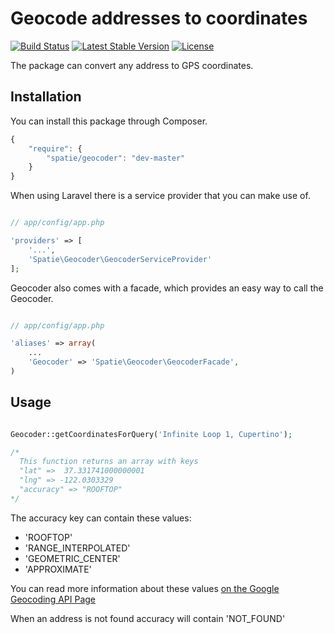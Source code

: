 # Geocode addresses to coordinates

[![Build Status](https://secure.travis-ci.org/freekmurze/geocoder.png)](http://travis-ci.org/freekmurze/geocoder)
[![Latest Stable Version](https://poser.pugx.org/spatie/geocoder/version.png)](https://packagist.org/packages/pugx/badge-poser)
[![License](https://poser.pugx.org/spatie/geocoder/license.png)](https://packagist.org/packages/spatie/geocoder)

The package can convert any address to GPS coordinates.

## Installation

You can install this package through Composer.

```js
{
    "require": {
		"spatie/geocoder": "dev-master"
	}
}
```

When using Laravel there is a service provider that you can make use of.

```php

// app/config/app.php

'providers' => [
    '...',
    'Spatie\Geocoder\GeocoderServiceProvider'
];
```

Geocoder also comes with a facade, which provides an easy way to call the Geocoder.


```php

// app/config/app.php

'aliases' => array(
	...
	'Geocoder' => 'Spatie\Geocoder\GeocoderFacade',
)
```

## Usage

```php

Geocoder::getCoordinatesForQuery('Infinite Loop 1, Cupertino');

/* 
  This function returns an array with keys
  "lat" =>  37.331741000000001
  "lng" => -122.0303329
  "accuracy" => "ROOFTOP"
*/
```

The accuracy key can contain these values:
- 'ROOFTOP'
- 'RANGE_INTERPOLATED'
- 'GEOMETRIC_CENTER'
- 'APPROXIMATE'

You can read more information about these values [on the Google Geocoding API Page](https://developers.google.com/maps/documentation/geocoding/ "Google Geocoding API")

When an address is not found accuracy will contain 'NOT_FOUND'
